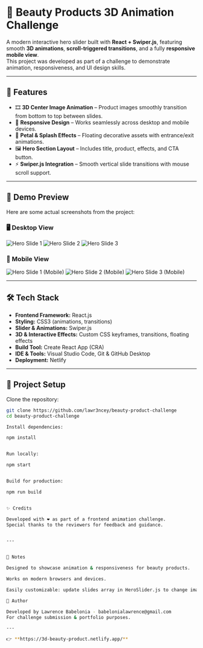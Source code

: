 # 🌸 Beauty Products 3D Animation Challenge

A modern interactive hero slider built with **React + Swiper.js**, featuring smooth **3D animations**, **scroll-triggered transitions**, and a fully **responsive mobile view**.  
This project was developed as part of a challenge to demonstrate animation, responsiveness, and UI design skills.

---

## 🚀 Features

- 🎞️ **3D Center Image Animation** – Product images smoothly transition from bottom to top between slides.  
- 📱 **Responsive Design** – Works seamlessly across desktop and mobile devices.  
- 🎨 **Petal & Splash Effects** – Floating decorative assets with entrance/exit animations.  
- 🖼️ **Hero Section Layout** – Includes title, product, effects, and CTA button.  
- ⚡ **Swiper.js Integration** – Smooth vertical slide transitions with mouse scroll support.  

---

## 📸 Demo Preview

Here are some actual screenshots from the project:

### 🖥️ Desktop View
![Hero Slide 1](public/screenshots/slide1.png)
![Hero Slide 2](public/screenshots/slide2.png)
![Hero Slide 3](public/screenshots/slide3.png)

### 📱 Mobile View
![Hero Slide 1 (Mobile)](public/screenshots/slide1-mobile.png)
![Hero Slide 2 (Mobile)](public/screenshots/slide2-mobile.png)
![Hero Slide 3 (Mobile)](public/screenshots/slide3-mobile.png)

---

## 🛠️ Tech Stack

- **Frontend Framework:** React.js  
- **Styling:** CSS3 (animations, transitions)  
- **Slider & Animations:** Swiper.js  
- **3D & Interactive Effects:** Custom CSS keyframes, transitions, floating effects  
- **Build Tool:** Create React App (CRA)  
- **IDE & Tools:** Visual Studio Code, Git & GitHub Desktop  
- **Deployment:** Netlify   

---

## 📂 Project Setup

Clone the repository:

```bash
git clone https://github.com/lawr3ncey/beauty-product-challenge
cd beauty-product-challenge

Install dependencies:

npm install


Run locally:

npm start


Build for production:

npm run build


✨ Credits

Developed with ❤️ as part of a frontend animation challenge.
Special thanks to the reviewers for feedback and guidance.


---


📌 Notes

Designed to showcase animation & responsiveness for beauty products.

Works on modern browsers and devices.

Easily customizable: update slides array in HeroSlider.js to change images/text.

👤 Author

Developed by Lawrence Babelonia - babelonialawrence@gmail.com
For challenge submission & portfolio purposes.

---

👉 **https://3d-beauty-product.netlify.app/** 